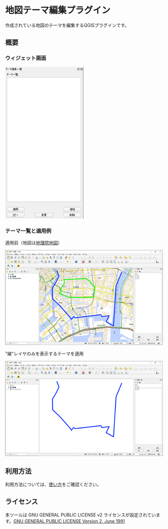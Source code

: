 # 地図テーマ編集プラグイン

作成されている地図のテーマを編集するQGISプラグインです。


## 概要

### ウィジェット画面

![](images/image_01.PNG)


### テーマ一覧と適用例

適用前（地図は[地理院地図](http://cyberjapandata.gsi.go.jp/)）

![](images/image_02.PNG)


"線"レイヤのみを表示するテーマを適用

![](images/image_03.PNG)

## 利用方法

利用方法については、[使い方](./MANUAL.md)をご確認ください。


## ライセンス

本ツールは GNU GENERAL PUBLIC LICENSE v2 ライセンスが設定されています。[GNU GENERAL PUBLIC LICENSE Version 2, June 1991](https://www.gnu.org/licenses/old-licenses/gpl-2.0.txt)